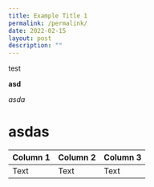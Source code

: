 ```yaml
---
title: Example Title 1
permalink: /permalink/
date: 2022-02-15
layout: post
description: ""
---
```



test

**asd**

*asda*

# asdas



| Column 1 | Column 2 | Column 3 |
| -------- | -------- | -------- |
| Text     | Text     | Text     |

